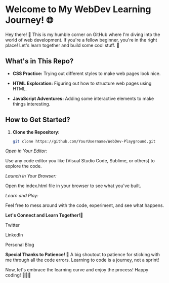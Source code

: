 # Welcome to My WebDev Learning Journey! 🌐

Hey there! 👋 This is my humble corner on GitHub where I'm diving into the world of web development. If you're a fellow beginner, you're in the right place! Let's learn together and build some cool stuff. 🚀

## What's in This Repo?

- **CSS Practice:** Trying out different styles to make web pages look nice.

- **HTML Exploration:** Figuring out how to structure web pages using HTML.

- **JavaScript Adventures:** Adding some interactive elements to make things interesting.

## How to Get Started?

1. **Clone the Repository:**
   ```bash
   git clone https://github.com/YourUsername/WebDev-Playground.git


*Open in Your Editor:*

Use any code editor you like (Visual Studio Code, Sublime, or others) to explore the code.


*Launch in Your Browser:*

Open the index.html file in your browser to see what you've built.

*Learn and Play:*

Feel free to mess around with the code, experiment, and see what happens.

**Let's Connect and Learn Together!🤝**

Twitter

LinkedIn

Personal Blog

**Special Thanks to Patience! 🙏**
A big shoutout to patience for sticking with me through all the code errors. Learning to code is a journey, not a sprint!

Now, let's embrace the learning curve and enjoy the process! Happy coding! 🌈👩‍💻
